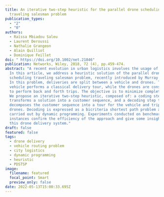 ```yaml
---
title: An iterative two-step heuristic for the parallel drone scheduling
  traveling salesman problem
publication_types:
  - "2"
  - "0"
authors:
  - Raïssa Mbiadou Saleu
  - Laurent Deroussi
  - Nathalie Grangeon
  - Alain Quilliot
  - Dominique Feillet
doi: " https://doi.org/10.1002/net.21846"
publication: Networks, Wiley, 2018, 72 (4), pp.459-474.
abstract: "A recent evolution in urban logistics involves the usage of drones.
  In this article, we address a heuristic solution of the parallel drone
  scheduling traveling salesman problem, recently introduced by Murray and Chu.
  In this problem, deliveries are split between a vehicle and drones. The
  vehicle performs a classical delivery tour, while the drones are constrained
  to perform back and forth trips. The objective is to minimize completion time.
  We propose an iterative two-step heuristic, composed of: a coding step that
  transforms a solution into a customer sequence, and a decoding step that
  decomposes the customer sequence into a tour for the vehicle and trips for the
  drones. Decoding is expressed as a bicriteria shortest path problem and is
  carried out by dynamic programming. Experiments conducted on benchmark
  instances confirm the efficiency of the approach and give some insights on
  this drone delivery system."
draft: false
featured: false
tags:
  - drone delivery
  - vehicle routing problem
  - city logistics
  - dynamic programming
  - heuristic
  - PDSTSP
image:
  filename: featured
  focal_point: Smart
  preview_only: false
date: 2022-05-13T15:00:33.695Z
---
```

